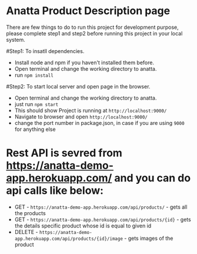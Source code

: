 # Anatta Product Description page

There are few things to do to run this project for development purpose, please complete step1 and step2 before running this project in your local system.

#Step1: To insatll dependencies.

- Install node and npm if you haven't installed them before.
- Open terminal and change the working directory to anatta.
- run `npm install`

#Step2: To start local server and open page in the browser.

- Open terminal and change the working directory to anatta.
- just run `npm start`
- This should show Project is running at `http://localhost:9000/`
- Navigate to browser and open `http://localhost:9000/`
- change the port number in package.json, in case if you are using `9000` for anything else


#  Rest API is sevred from https://anatta-demo-app.herokuapp.com/ and you can do api calls like below:

- GET - `https://anatta-demo-app.herokuapp.com/api/products/` - gets all the products
- GET - `https://anatta-demo-app.herokuapp.com/api/products/{id}` - gets the details specific product whose id is equal to given id
- DELETE - `https://anatta-demo-app.herokuapp.com/api/products/{id}/image` - gets images of the product